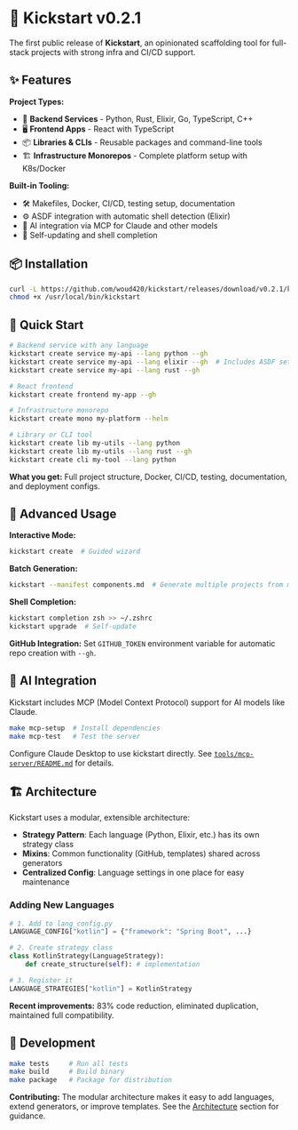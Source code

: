# 🚀 Kickstart v0.2.1

The first public release of **Kickstart**, an opinionated scaffolding tool for full-stack projects with strong infra and CI/CD support.

## ✨ Features

**Project Types:**
- 🔧 **Backend Services** - Python, Rust, Elixir, Go, TypeScript, C++
- 🖥️ **Frontend Apps** - React with TypeScript  
- 📦 **Libraries & CLIs** - Reusable packages and command-line tools
- 🏗️ **Infrastructure Monorepos** - Complete platform setup with K8s/Docker

**Built-in Tooling:**
- 🛠️ Makefiles, Docker, CI/CD, testing setup, documentation
- ⚙️ ASDF integration with automatic shell detection (Elixir)
- 🤖 AI integration via MCP for Claude and other models
- 🔄 Self-updating and shell completion

## 📦 Installation

```bash
curl -L https://github.com/woud420/kickstart/releases/download/v0.2.1/kickstart -o /usr/local/bin/kickstart
chmod +x /usr/local/bin/kickstart
```

## 🚀 Quick Start

```bash
# Backend service with any language
kickstart create service my-api --lang python --gh
kickstart create service my-api --lang elixir --gh  # Includes ASDF setup
kickstart create service my-api --lang rust --gh

# React frontend
kickstart create frontend my-app --gh

# Infrastructure monorepo  
kickstart create mono my-platform --helm

# Library or CLI tool
kickstart create lib my-utils --lang python
kickstart create lib my-utils --lang rust --gh
kickstart create cli my-tool --lang python
```

**What you get:** Full project structure, Docker, CI/CD, testing, documentation, and deployment configs.

## 🔧 Advanced Usage

**Interactive Mode:**
```bash
kickstart create  # Guided wizard
```

**Batch Generation:**
```bash
kickstart --manifest components.md  # Generate multiple projects from manifest
```

**Shell Completion:**
```bash
kickstart completion zsh >> ~/.zshrc
kickstart upgrade  # Self-update
```

**GitHub Integration:** Set `GITHUB_TOKEN` environment variable for automatic repo creation with `--gh`.

## 🤖 AI Integration

Kickstart includes MCP (Model Context Protocol) support for AI models like Claude.

```bash
make mcp-setup  # Install dependencies
make mcp-test   # Test the server
```

Configure Claude Desktop to use kickstart directly. See [`tools/mcp-server/README.md`](tools/mcp-server/README.md) for details.

## 🏗️ Architecture

Kickstart uses a modular, extensible architecture:

- **Strategy Pattern**: Each language (Python, Elixir, etc.) has its own strategy class
- **Mixins**: Common functionality (GitHub, templates) shared across generators  
- **Centralized Config**: Language settings in one place for easy maintenance

### Adding New Languages

```python
# 1. Add to lang_config.py
LANGUAGE_CONFIG["kotlin"] = {"framework": "Spring Boot", ...}

# 2. Create strategy class  
class KotlinStrategy(LanguageStrategy):
    def create_structure(self): # implementation

# 3. Register it
LANGUAGE_STRATEGIES["kotlin"] = KotlinStrategy
```

**Recent improvements:** 83% code reduction, eliminated duplication, maintained full compatibility.

## 🧪 Development

```bash
make tests     # Run all tests
make build     # Build binary
make package   # Package for distribution
```

**Contributing:** The modular architecture makes it easy to add languages, extend generators, or improve templates. See the [Architecture](#-architecture) section for guidance.
